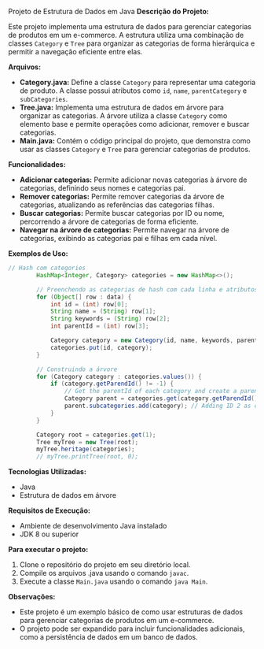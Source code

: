 Projeto de Estrutura de Dados em Java
**Descrição do Projeto:**

Este projeto implementa uma estrutura de dados para gerenciar categorias de produtos em um e-commerce. A estrutura utiliza uma combinação de classes `Category` e `Tree` para organizar as categorias de forma hierárquica e permitir a navegação eficiente entre elas.

**Arquivos:**

* **Category.java:** Define a classe `Category` para representar uma categoria de produto. A classe possui atributos como `id`, `name`, `parentCategory` e `subCategories`.
* **Tree.java:** Implementa uma estrutura de dados em árvore para organizar as categorias. A árvore utiliza a classe `Category` como elemento base e permite operações como adicionar, remover e buscar categorias.
* **Main.java:** Contém o código principal do projeto, que demonstra como usar as classes `Category` e `Tree` para gerenciar categorias de produtos.

**Funcionalidades:**

* **Adicionar categorias:** Permite adicionar novas categorias à árvore de categorias, definindo seus nomes e categorias pai.
* **Remover categorias:** Permite remover categorias da árvore de categorias, atualizando as referências das categorias filhas.
* **Buscar categorias:** Permite buscar categorias por ID ou nome, percorrendo a árvore de categorias de forma eficiente.
* **Navegar na árvore de categorias:** Permite navegar na árvore de categorias, exibindo as categorias pai e filhas em cada nível.

**Exemplos de Uso:**

```java
// Hash com categories
        HashMap<Integer, Category> categories = new HashMap<>();

        // Preenchendo as categorias de hash com cada linha e atributos
        for (Object[] row : data) {
            int id = (int) row[0];
            String name = (String) row[1];
            String keywords = (String) row[2];
            int parentId = (int) row[3];

            Category category = new Category(id, name, keywords, parentId);
            categories.put(id, category);
        }

        // Construindo a árvore
        for (Category category : categories.values()) {
            if (category.getParendId() != -1) {
                // Get the parentId of each category and create a parent
                Category parent = categories.get(category.getParendId()); // First I get the root
                parent.subcategories.add(category); // Adding ID 2 as child
            }
        }

        Category root = categories.get(1);
        Tree myTree = new Tree(root);
        myTree.heritage(categories);
        // myTree.printTree(root, 0);
```

**Tecnologias Utilizadas:**

* Java
* Estrutura de dados em árvore

**Requisitos de Execução:**

* Ambiente de desenvolvimento Java instalado
* JDK 8 ou superior

**Para executar o projeto:**

1. Clone o repositório do projeto em seu diretório local.
2. Compile os arquivos .java usando o comando `javac`.
3. Execute a classe `Main.java` usando o comando `java Main`.

**Observações:**

* Este projeto é um exemplo básico de como usar estruturas de dados para gerenciar categorias de produtos em um e-commerce.
* O projeto pode ser expandido para incluir funcionalidades adicionais, como a persistência de dados em um banco de dados.

